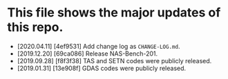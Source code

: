 # This file shows the major updates of this repo.

- [2020.04.11] [4ef9531] Add change log as `CHANGE-LOG.md`.
- [2019.12.20] [69ca086] Release NAS-Bench-201.
- [2019.09.28] [f8f3f38] TAS and SETN codes were publicly released.
- [2019.01.31] [13e908f] GDAS codes were publicly released.
